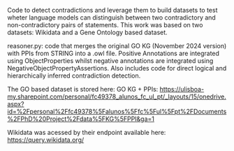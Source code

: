 Code to detect contradictions and leverage them to build datasets to test wheter language models can distinguish between two contradictory and non-contradictory pairs of statements. This work was based on two datasets: Wikidata and a Gene Ontology based dataset.

reasoner.py: code that merges the original GO KG (November 2024 version) with PPIs from STRING into a .owl file. 
Positive Annotations are integrated using ObjectProperties whilst negative annotations are integrated using NegativeObjectPropertyAssertions.
Also includes code for direct logical and hierarchically inferred contradiction detection.

The GO based dataset is stored here:
GO KG + PPIs: https://ulisboa-my.sharepoint.com/personal/fc49378_alunos_fc_ul_pt/_layouts/15/onedrive.aspx?id=%2Fpersonal%2Ffc49378%5Falunos%5Ffc%5Ful%5Fpt%2FDocuments%2FPhD%20Project%2Fdata%5FKG%5FPPI&ga=1

Wikidata was acessed by their endpoint available here: https://query.wikidata.org/
